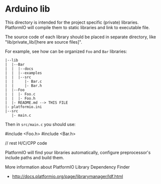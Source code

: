 # Arduino lib

This directory is intended for the project specific (private) libraries.
PlatformIO will compile them to static libraries and link to executable file.

The source code of each library should be placed in separate directory, like
"lib/private_lib/[here are source files]".

For example, see how can be organized `Foo` and `Bar` libraries:

```
|--lib
|  |--Bar
|  |  |--docs
|  |  |--examples
|  |  |--src
|  |     |- Bar.c
|  |     |- Bar.h
|  |--Foo
|  |  |- Foo.c
|  |  |- Foo.h
|  |- README.md --> THIS FILE
|- platformio.ini
|--src
   |- main.c
```



Then in `src/main.c` you should use:

#include <Foo.h>
#include <Bar.h>

// rest H/C/CPP code

PlatformIO will find your libraries automatically, configure preprocessor's
include paths and build them.

More information about PlatformIO Library Dependency Finder
- http://docs.platformio.org/page/librarymanager/ldf.html
